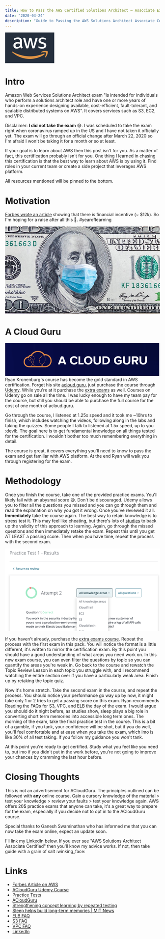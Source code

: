 ```yaml
---
title: How to Pass the AWS Certified Solutions Architect – Associate Exam
date: "2020-03-24"
description: "Guide to Passing the AWS Solutions Architect Associate Certification"
---
```


![aws](./aws_logo.png)
# Intro
Amazon Web Services Solutions Architect exam "is intended for individuals who perform a solutions architect role and have one or more years of hands-on experience designing available, cost-efficient, fault-tolerant, and scalable distributed systems on AWS". It covers services such as S3, EC2, and VPC.

Disclaimer: **I did not take the exam** :sweat_smile:. I was scheduled to take the exam right when coronavirus ramped up in the US and I have not taken it officially yet. The exam will go through an official change after March 22, 2020 so I'm afraid I won't be taking it for a month or so at least.

If your goal is to learn about AWS then this post isn't for you. As a matter of fact, this certification probably isn't for you. One thing I learned in chasing this certification is that the best way to learn about AWS is by using it. Find roles in your current team or create a side project that leverages AWS platform.

All resources mentioned will be pinned to the bottom.

# Motivation
[Forbes wrote an article](https://www.forbes.com/sites/louiscolumbus/2019/07/28/aws-certifications-increase-tech-pay-up-to-12k-a-year/#6c204f04189…) showing that there is financial incentive (~ $12k). So I'm hoping for a raise after all this 🤑. #yearoflearning

![shmoney](./shmoney.jpeg)

# A Cloud Guru
![acloudguru_logo](./acloudguru_logo.png)
Ryan Kronenburg's course has become the gold standard in AWS certification. Forget his site [acloud.guru](https://acloud.guru/), just purchase the course through [Udemy](https://www.udemy.com/course/aws-certified-solutions-architect-associate/). While you're at it purchase the [extra exams](https://www.udemy.com/course/aws-certified-solutions-architect-associate-practice-tests) as well. Courses on Udemy go on sale all the time. I was lucky enough to have my team pay for the course, but still you should be able to purchase the full course for the cost of one month of acloud.guru.

Go through the course, I listened at 1.25x speed and it took me ~10hrs to finish, which includes watching the videos, following along in the labs and taking the quizzes. Some people I talk to listened at 1.5x speed, up to you :devil:. The goal here is to get fundamental knowledge on all things tested for the certification. I wouldn't bother too much remembering everything in detail.

The course is great, it covers everything you'll need to know to pass the exam and get familiar with AWS platform. At the end Ryan will walk you through registering for the exam.

# Methodology
Once you finish the course, take one of the provided practice exams. You'll likely fail with an abysmal score :sweat_smile:. Don't be discouraged. Udemy allows you to filter all the questions you missed and you can go through them and read the explanation on why you got it wrong. Once you've reviewed it all. **Immediately** take the course again. The best way to retain knowledge is to stress test it. This may feel like cheating, but there's lots of [studies](https://www.ncbi.nlm.nih.gov/pmc/articles/PMC4235419/) to back up the validity of this approach to learning. Again, go through the missed questions and then immediately retake the exam. Repeat this until you get AT LEAST a passing score. Then when you have time, repeat the process with the second exam.

![practice_test](./practice_test.png)

If you haven't already, purchase the [extra exams course](https://www.udemy.com/course/aws-certified-solutions-architect-associate-practice-tests). Repeat the process with the first exam in this pack. You will notice the format is a little different, it's written to mirror the certification exam. By this point you should have a good understanding of what areas you need work on. In this new exam course, you can even filter the questions by topic so you can quantify the areas you're weak in. Go back to the course and rewatch the Topic Review Lesson in each topic you struggle with, and I recommend watching the entire section over if you have a particularly weak area. Finish up by retaking the topic quiz.

Now it's home stretch. Take the second exam in the course, and repeat the process. You should notice your performance go way up by now, it might take only 1 or 2 tries to get a passing score on this exam. Ryan recommends Reading the FAQs for S3, VPC, and ELB the day of the exam. I would argue you should do it night before, as studies show, sleep plays a big role in converting short term memories into accessible long term ones. The morning of the exam, take the final practice test in the course. This is a bit of a gamble, if you tank, your confidence will be shot, but if you do well, you'll feel comfortable and at ease when you take the exam, which imo is like 30% of all test taking. If you follow my guidance you won't tank.

At this point you're ready to get certified. Study what you feel like you need to, but imo if you didn't put in the work before, you're not going to improve your chances by cramming the last hour before.

# Closing Thoughts
This is not an advertisement for ACloudGuru. The principles outlined can be followed with **any** online course. Gain a cursory knowledge of the material > test your knowledge > review your faults > test your knowledge again. AWS offers 20$ practice exams that anyone can take, it's a great way to prepare for the exam, especially if you decide not to opt in to the ACloudGuru course.

Special thanks to Ganesh Swaminathan who has informed me that you can now take the exam online, expect an update soon.

I'll link my [LinkedIn](https://www.linkedin.com/in/nathaniel-cho-99656b125/) below. If you ever see "AWS Solutions Architect Associate Certified" then you'll know my advice works. If not, then take guide with a grain of salt :winking_face:

# Links
- [Forbes Article on AWS](https://www.forbes.com/sites/louiscolumbus/2019/07/28/aws-certifications-increase-tech-pay-up-to-12k-a-year/#6c204f04189…)
- [ACloudGuru Udemy Course](https://www.udemy.com/course/aws-certified-solutions-architect-associate/)
- [Practice Tests](https://www.udemy.com/course/aws-certified-solutions-architect-associate-practice-tests)
- [ACloudGuru](https://acloud.guru/)
- [Strengthening concept learning by repeated testing](https://www.ncbi.nlm.nih.gov/pmc/articles/PMC4235419/)
- [Sleep helps build long-term memories | MIT News](http://news.mit.edu/2009/memories-0624)
- [ELB FAQ](https://aws.amazon.com/elasticloadbalancing/faqs/)
- [S3 FAQ](https://aws.amazon.com/s3/faqs/)
- [VPC FAQ](https://aws.amazon.com/vpc/faqs/)
- [LinkedIn](https://www.linkedin.com/in/nathaniel-cho-99656b125/)